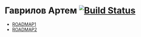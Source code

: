 
# Гаврилов Артем  [![Build Status](https://travis-ci.org/OrdinarySkalen/GoodlineRep.svg?branch=master)](https://travis-ci.org/OrdinarySkalen/GoodlineRep)
* [ROADMAP1](./ROADMAP.md)
* [ROADMAP2](./ROADMAP2.md)
